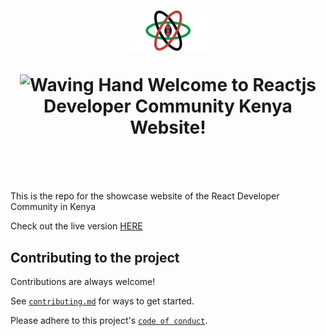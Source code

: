 <h1 align="center" style="margin-top: 1em; margin-bottom: 3em;">
  <p><a href="https://reactdevske.netlify.app/"><img alt="logo" src="./src/reactdevske.svg" alt="reactdevske" width="125"></a></p>
  <p> <img src="https://media.giphy.com/media/hvRJCLFzcasrR4ia7z/giphy.gif" alt="Waving Hand" width="25px"> Welcome to Reactjs Developer Community Kenya Website!</p>
</h1>

This is the repo for the showcase website of the React Developer Community in Kenya


Check out the live version [HERE](https://reactdevske.netlify.app/)

## Contributing to the project


Contributions are always welcome!

See [`contributing.md`](https://github.com/reactdeveloperske/reactdevske-website/blob/main/CONTRIBUTING.md) for ways to get started.

Please adhere to this project's [`code of conduct`](https://github.com/reactdeveloperske/reactdevske-website/blob/main/CODE_OF_CONDUCT.md).
